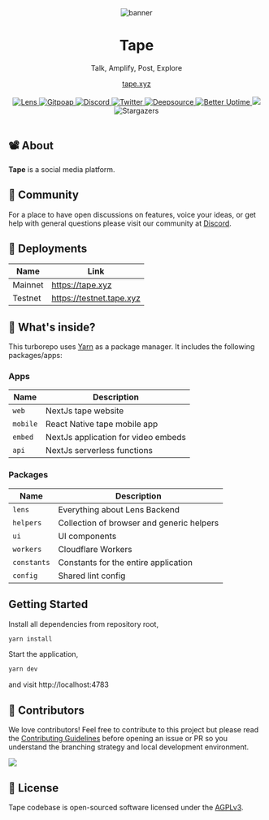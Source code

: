 <div align="center">
    <img src="https://static.lenstube.xyz/brand/og.png" alt="banner">
    <h1>Tape</h1>
    <p>Talk, Amplify, Post, Explore</p>
    <a href="https://tape.xyz">tape.xyz</a>
</div>
<br>
<div align="center">
    <a href="https://tape.xyz/channel/sasicodes.lens">
        <img src="https://lens-badge.vercel.app/api/badge/sasicodes.lens" alt="Lens">
    </a>
    <a href="https://www.gitpoap.io/gh/lenstube-xyz/lenstube">
        <img src="https://public-api.gitpoap.io/v1/repo/lenstube-xyz/lenstube/badge" alt="Gitpoap">
    </a>
    <a href="https://tape.xyz/discord">
       <img src="https://img.shields.io/discord/980882088783913010.svg?label=&logo=discord&logoColor=ffffff&color=7389D8&labelColor=6A7EC2" alt="Discord">
    </a>
    <a href="https://x.com/tapexyz">
        <img src="https://img.shields.io/twitter/follow/tapexyz?style=social" alt="Twitter">
    </a>
    <a href="https://deepsource.io/gh/tapexyz/tape">
        <img src="https://deepsource.io/gh/tapexyz/tape.svg/?label=active+issues&show_trend=true" alt="Deepsource">
    </a>
     <a href="https://status.tape.xyz">
        <img src="https://betteruptime.com/status-badges/v1/monitor/dfaw.svg" alt="Better Uptime">
    </a>
    <a title="Crowdin" target="_blank" href="https://crowdin.com/project/lenstube">
        <img src="https://badges.crowdin.net/lenstube/localized.svg">
    </a>
    <span>
        <img src="https://img.shields.io/github/stars/tapexyz/tape" alt="Stargazers">
    </span>
</div>
<br>

## 📽️ About

**Tape** is a social media platform.

## 💪 Community

For a place to have open discussions on features, voice your ideas, or get help with general questions please visit our community at [Discord](https://tape.xyz/discord).

## 🚢 Deployments

| Name    | Link                     |
| ------- | ------------------------ |
| Mainnet | https://tape.xyz         |
| Testnet | https://testnet.tape.xyz |

## 🔭 What's inside?

This turborepo uses [Yarn](https://classic.yarnpkg.com/) as a package manager. It includes the following packages/apps:

### Apps

| Name     | Description                         |
| -------- | ----------------------------------- |
| `web`    | NextJs tape website                 |
| `mobile` | React Native tape mobile app        |
| `embed`  | NextJs application for video embeds |
| `api`    | NextJs serverless functions         |

### Packages

| Name        | Description                               |
| ----------- | ----------------------------------------- |
| `lens`      | Everything about Lens Backend             |
| `helpers`   | Collection of browser and generic helpers |
| `ui`        | UI components                             |
| `workers`   | Cloudflare Workers                        |
| `constants` | Constants for the entire application      |
| `config`    | Shared lint config                        |

## Getting Started

Install all dependencies from repository root,

```bash
yarn install
```

Start the application,

```bash
yarn dev
```

and visit http://localhost:4783

## 🤝 Contributors

We love contributors! Feel free to contribute to this project but please read the [Contributing Guidelines](CONTRIBUTING.md) before opening an issue or PR so you understand the branching strategy and local development environment.

<a href="https://github.com/tapexyz/tape/graphs/contributors">
  <img src="https://contrib.rocks/image?repo=tapexyz/tape" />
</a>

## 📜 License

Tape codebase is open-sourced software licensed under the [AGPLv3](LICENSE).
